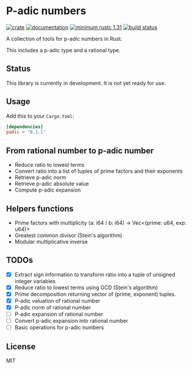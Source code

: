 # P-adic numbers

[![crate](https://img.shields.io/crates/v/padic.svg)](https://crates.io/crates/padic)
[![documentation](https://docs.rs/padic/badge.svg)](https://docs.rs/padic)
[![minimum rustc 1.31](https://img.shields.io/badge/rustc-1.31+-red.svg)](https://rust-lang.github.io/rfcs/2495-min-rust-version.html)
[![build status](https://github.com/sneakyweasel/padic/workflows/master/badge.svg)](https://github.com/sneakyweasel/padic/actions)

A collection of tools for p-adic numbers in Rust.

This includes a p-adic type and a rational type.

## Status

This library is currently in development. It is not yet ready for use.

## Usage

Add this to your `Cargo.toml`:

```toml
[dependencies]
padic = "0.1.1"
```

## From rational number to p-adic number

- Reduce ratio to lowest terms
- Convert ratio into a list of tuples of prime factors and their exponents
- Retrieve p-adic norm
- Retrieve p-adic absolute value
- Compute p-adic expansion

## Helpers functions

- Prime factors with multiplicity (a: i64 / b: i64) -> Vec<(prime: u64, exp: u64)>
- Greatest common divisor (Stein's algorithm)
- Modular multiplicative inverse

## TODOs

- [x] Extract sign information to transform ratio into a tuple of unsigned integer variables
- [x] Reduce ratio to lowest terms using GCD (Stein's algorithm)
- [x] Prime decomposition returning vector of (prime, exponent) tuples.
- [x] P-adic valuation of rational number
- [x] P-adic norm of rational number
- [ ] P-adic expansion of rational number
- [ ] Convert p-adic expansion into rational number
- [ ] Basic operations for p-adic numbers

## License

MIT

